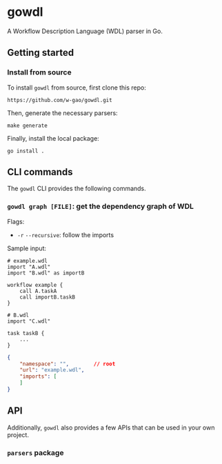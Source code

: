 # gowdl

A Workflow Description Language (WDL) parser in Go.


## Getting started

### Install from source

To install `gowdl` from source, first clone this repo:

```
https://github.com/w-gao/gowdl.git
```

Then, generate the necessary parsers:

```
make generate
```

Finally, install the local package:

```
go install .
```


## CLI commands

The `gowdl` CLI provides the following commands.

### `gowdl graph [FILE]`: get the dependency graph of WDL

Flags:
- `-r` `--recursive`: follow the imports


Sample input:

```wdl
# example.wdl
import "A.wdl"
import "B.wdl" as importB

workflow example {
    call A.taskA
    call importB.taskB
}
```

```wdl
# B.wdl
import "C.wdl"

task taskB {
    ...
}
```

```json
{
    "namespace": "",        // root
    "url": "example.wdl",
    "imports": [
    ]
}
```


## API

Additionally, `gowdl` also provides a few APIs that can be used in your own project.

### `parsers` package

